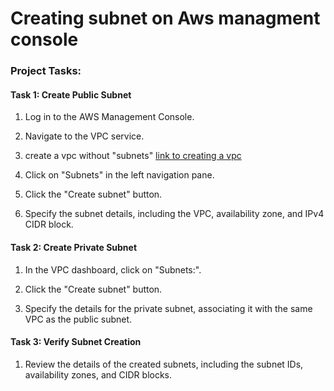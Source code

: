# Creating subnet on Aws managment console 

### Project Tasks:
#### Task 1: Create Public Subnet

1. Log in to the AWS Management Console.

2. Navigate to the VPC service.

3. create a vpc without "subnets" [link to creating a vpc](https://github.com/Fumnanya92/Darey.io_Projects/blob/main/Cloud_Services/Aws/Creating-a-vpc-on-Aws-management-console.md)

4. Click on "Subnets" in the left navigation pane.

5. Click the "Create subnet" button.

6. Specify the subnet details, including the VPC, availability zone, and IPv4 CIDR block.

#### Task 2: Create Private Subnet

1. In the VPC dashboard, click on "Subnets:".

2. Click the "Create subnet" button.

3. Specify the details for the private subnet, associating it with the same VPC as the public subnet.
   
#### Task 3: Verify Subnet Creation

1. Review the details of the created subnets, including the subnet IDs, availability zones, and CIDR blocks.
